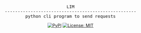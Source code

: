 <div align="center">
<pre>
LIM
---------------------------------------------------
python cli program to send requests
</pre>

[![PyPI](https://img.shields.io/pypi/v/quaeso.svg)](https://pypi.org/project/quaeso/)
[![License: MIT](https://img.shields.io/badge/License-MIT-yellow.svg)](https://opensource.org/licenses/MIT)

</div>
